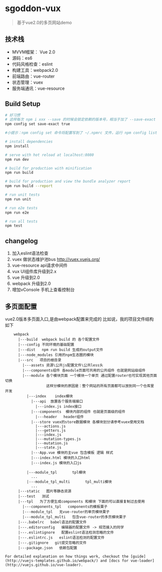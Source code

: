 # sgoddon-vux

> 基于vue2.0的多页网站demo

## 技术栈
- MVVM框架： Vue 2.0
- 源码：es6
- 代码风格检查：eslint
- 构建工具：webpack2.0
- 前端路由：vue-router
- 状态管理：vuex
- 服务端通讯：vue-resource

## Build Setup

``` bash
# 好习惯
# 这样每次 npm i xxx --save 的时候会锁定依赖的版本号，相当于加了 --save-exact 参数。
npm config set save-exact true

#小提示：npm config set 命令将配置写到了 ~/.npmrc 文件，运行 npm config list 查看。

# install dependencies
npm install

# serve with hot reload at localhost:8080
npm run dev

# build for production with minification
npm run build

# build for production and view the bundle analyzer report
npm run build --report

# run unit tests
npm run unit

# run e2e tests
npm run e2e

# run all tests
npm test
```

## changelog
1. 加入eslint语法检查
2. vuex 做状态维护池bus http://vuex.vuejs.org/
3. vue-resource api请求中间件
4. vux UI组件库升级到2.x
5. vue 升级到2.0
6. webpack 升级到2.0
7. 增加vConsole 手机上查看控制台




## 多页面配置
vue2.0版本多页面入口,是由webpack配置来完成的
比如说，我的项目文件结构如下
```
    webpack
      |---build  webpack build 的 各个配置文件
      |---config 不同环境的基础配置
      |---dist   npm run build 生成的output文件
      |---node_modules 引用的npm生态圈的模块
      |---src   项目的根目录
        |---assets 资源\公共js配置文件\公共less头
        |---components组件 各module页面可共用的公共组件 也就是网站级组件
        |---module 各个模块页面 一个模块一个单页 通过配置router也可实现其他页面切换
                   这样分模块的原因是：整个网站的所有页面都可以放到同一个仓库里开发
          |---index    index模块
            |---api  放置各个服务端接口
              |---index.js index接口
            |---components  模块内部的组件 也就是页面级的组件
              |---header   header组件
            |---store vuex的store数据模块 各模块划分请参考vuex使用文档
              |---actions.js
              |---getters.js
              |---index.js
              |---mutation-types.js
              |---mutation.js
              |---state.js
            |---App.vue 模块的主vue 包含模板 逻辑 样式
            |---index.html 模块的入口html
            |---index.js 模块的入口js

          |---module_tpl       tpl模块
            ...
          |---module_tpl_multi       tpl_multi模块
            ...
      |---static   图片等静态资源
      |---test   测试
      |---tpl   为了方便生成components 和模块 下面的可以直接复制过去使用
        |---components_tpl   components的模板栗子
        |---module_tpl   无vue-router的单页模块栗子
        |---module_tpl_multi   包含vue-router的多页模块栗子
      |---.babelrc   babel语法的配置文件
      |---.editorconfig   编辑器的配置文件 -> 规范接入的同学
      |---.eslintignore   配置eslint语法检测忽略的文件
      |---.eslintrc.js   eslint语法检测的配置文件
      |---.gitignore   git提交忽略的文件
      |---package.json   依赖包配置

For detailed explanation on how things work, checkout the [guide](http://vuejs-templates.github.io/webpack/) and [docs for vue-loader](http://vuejs.github.io/vue-loader).
